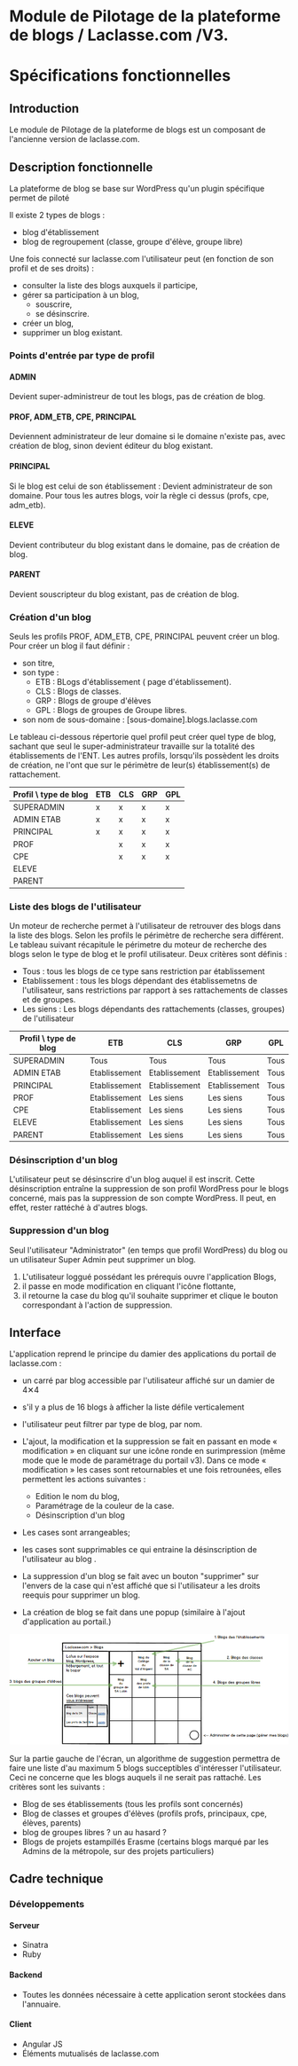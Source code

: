 # Module de Pilotage de la plateforme de blogs / Laclasse.com /V3.
# Spécifications fonctionnelles

## Introduction

Le module de Pilotage de la plateforme de blogs est un composant de l'ancienne version de laclasse.com. 

## Description fonctionnelle

La plateforme de blog se base sur WordPress qu'un plugin spécifique permet de piloté

Il existe 2 types de blogs :
* blog d'établissement
* blog de regroupement (classe, groupe d'élève, groupe libre)

Une fois connecté sur laclasse.com l'utilisateur peut (en fonction de son profil et de ses droits) :
* consulter la liste des blogs auxquels il participe,
* gérer sa participation à un blog,
  * souscrire,
  * se désinscrire.
* créer un blog,
* supprimer un blog existant.

### Points d'entrée par type de profil

#### ADMIN
Devient super-administreur de tout les blogs, pas de création de blog.

#### PROF, ADM_ETB, CPE, PRINCIPAL
Deviennent administrateur de leur domaine si le domaine n'existe pas, avec création de blog, sinon devient éditeur du blog existant.

#### PRINCIPAL
Si le blog est celui de son établissement : Devient administrateur de son domaine.
Pour tous les autres blogs, voir la règle ci dessus (profs, cpe, adm_etb).

#### ELEVE
Devient contributeur du blog existant dans le domaine, pas de création de blog.

#### PARENT
Devient souscripteur du blog existant, pas de création de blog.

### Création d'un blog
Seuls les profils PROF, ADM_ETB, CPE, PRINCIPAL peuvent créer un blog.
Pour créer un blog il faut définir :
* son titre,
* son type :
  - ETB : BLogs d'établissement ( page d'établissement).
  - CLS : Blogs de classes.
  - GRP : Blogs de groupe d'élèves
  - GPL : Blogs de groupes de Groupe libres.
* son nom de sous-domaine : [sous-domaine].blogs.laclasse.com

Le tableau ci-dessous répertorie quel profil peut créer quel type de blog, sachant que seul le super-administrateur travaille sur la totalité des établissements de l'ENT. Les autres profils, lorsqu'ils possèdent les droits de création, ne l'ont que sur le périmètre de leur(s) établissement(s) de rattachement.

| Profil \ type de blog | ETB | CLS | GRP | GPL | 
|-----------------------|-----|-----|-----|-----|
| SUPERADMIN | x | x | x | x |
| ADMIN ETAB | x | x | x | x |
| PRINCIPAL | x | x | x | x |
| PROF |   | x | x | x |
| CPE |   | x | x | x |
| ELEVE |   |   |   |   |
| PARENT |   |   |   |   |

 
### Liste des blogs de l'utilisateur
Un moteur de recherche permet à l'utilisateur de retrouver des blogs dans la liste des blogs.
Selon les profils le périmètre de recherche sera différent.
Le tableau suivant récapitule le périmetre du moteur de recherche des blogs selon le type de blog et le profil utilisateur.
Deux critères sont définis :
 - Tous : tous les blogs de ce type sans restriction par établissement
 - Etablissement : tous les blogs dépendant des établissemetns de l'utilisateur, sans restrictions par rapport à ses rattachements de classes et de groupes.
 - Les siens : Les blogs dépendants des rattachements (classes, groupes) de l'utilisateur

| Profil \ type de blog | ETB | CLS | GRP | GPL | 
|-----------------------|-----|-----|-----|-----|
| SUPERADMIN | Tous | Tous | Tous | Tous |
| ADMIN ETAB | Etablissement | Etablissement | Etablissement | Tous |
| PRINCIPAL | Etablissement | Etablissement | Etablissement | Tous |
| PROF | Etablissement | Les siens | Les siens | Tous |
| CPE | Etablissement | Les siens | Les siens | Tous |
| ELEVE | Etablissement | Les siens | Les siens | Tous |
| PARENT | Etablissement | Les siens | Les siens | Tous |

### Désinscription d'un blog
L'utilisateur peut se désinscrire d'un blog auquel il est inscrit. Cette désinscription entraîne la suppression de son profil WordPress pour le blogs concerné, mais pas la suppression de son compte WordPress. Il peut, en effet, rester rattéché à d'autres blogs.

### Suppression d'un blog
Seul l'utilisateur "Administrator" (en temps que profil WordPress) du blog ou un utilisateur Super Admin peut supprimer un blog.

1. L'utilisateur loggué possédant les prérequis ouvre l'application Blogs,
2. il passe en mode modification en cliquant l'icône flottante,
3. il retourne la case du blog qu'il souhaite supprimer et clique le bouton correspondant à l'action de suppression.

## Interface

L'application reprend le principe du damier des applications du portail de laclasse.com :
* un carré par blog accessible par l'utilisateur affiché sur un damier de 4✕4
* s'il y a plus de 16 blogs à afficher la liste défile verticalement
* l'utilisateur peut filtrer par type de blog, par nom.
* L'ajout, la modification et la suppression se fait en passant en mode « modification » en cliquant sur une icône ronde en surimpression (même mode que le mode de paramétrage du portail v3). 
Dans ce mode « modification » les cases sont retournables et une fois retrounées, elles permettent les actions suivantes :
    - Edition le nom du blog, 
    - Paramétrage de la couleur de la case.
    - Désinscription d'un blog
   
* Les cases sont arrangeables; 
* les cases sont supprimables ce qui entraine la désinscription de l'utilisateur au blog .
* La suppression d'un blog se fait avec un bouton "supprimer" sur l'envers de la case qui n'est affiché que si l'utilisateur a les droits reequis pour supprimer un blog. 
* La création de blog se fait dans une popup (similaire à l'ajout d'application au portail.)

![./images/ihm.png](./images/ihm.png)

Sur la partie gauche de l'écran, un algorithme de suggestion permettra de faire une liste d'au maximum 5 blogs succeptibles d'intéresser l'utilisateur. Ceci ne concerne que les blogs auquels il ne serait pas rattaché. Les critères sont les suivants :
- Blog de ses établissements (tous les profils sont concernés)
- Blog de classes et groupes d'élèves (profils profs, principaux, cpe, élèves, parents)
- blog de groupes libres ? un au hasard ? 
- Blogs de projets estampillés Erasme (certains blogs marqué par les Admins de la métropole, sur des projets particuliers)

## Cadre technique

### Développements

#### Serveur

  - Sinatra
  - Ruby

#### Backend

  - Toutes les données nécessaire à cette application seront stockées dans l'annuaire.

#### Client

  - Angular JS
  - Éléments mutualisés de laclasse.com
